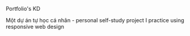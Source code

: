 Portfolio's KD

Một dự án tự học cá nhân - personal self-study project
I practice using responsive web design
